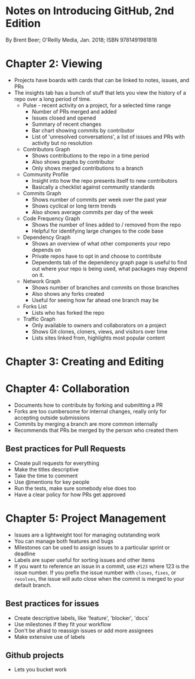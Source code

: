 # Notes on Introducing GitHub, 2nd Edition

By Brent Beer; O'Reilly Media, Jan. 2018; ISBN 9781491981818

# Chapter 2: Viewing

* Projects have boards with cards that can be linked to notes, issues, and PRs
* The insights tab has a bunch of stuff that lets you view the history of a repo over a long period of time.
    * Pulse - recent activity on a project, for a selected time range
        * Number of PRs merged and added
        * Issues closed and opened
        * Summary of recent changes
        * Bar chart showing commits by contributor
        * List of 'unresolved conversations', a list of issues and PRs with activity but no resolution
    * Contributors Graph
        * Shows contributions to the repo in a time period
        * Also shows graphs by contributor
        * Only shows merged contributions to a branch
    * Community Profile
        * Insight into how the repo presents itself to new contributors
        * Basically a checklist against community standards
    * Commits Graph
        * Shows number of commits per week over the past year
        * Shows cyclical or long term trends
        * Also shows average commits per day of the week
    * Code Frequency Graph
        * Shows the number of lines added to / removed from the repo
        * Helpful for identifying large changes to the code base
    * Dependency Graph
        * Shows an overview of what other components your repo depends on
        * Private repos have to opt in and choose to contribute 
        * Dependents tab of the dependency graph page is useful to find out where your repo is being used, what packages may depend on it.
    * Network Graph
        * Shows number of branches and commits on those branches
        * Also shows any forks created
        * Useful for seeing how far ahead one branch may be
    * Forks List
        * Lists who has forked the repo
    * Traffic Graph
        * Only available to owners and collaborators on a project
        * Shows Git clones, cloners, views, and visitors over time
        * Lists sites linked from, highlights most popular content

# Chapter 3: Creating and Editing

# Chapter 4: Collaboration

* Documents how to contribute by forking and submitting a PR
* Forks are too cumbersome for internal changes, really only for accepting outside submissions
* Commits by merging a branch are more common internally
* Recommends that PRs be merged by the person who created them

## Best practices for Pull Requests

* Create pull requests for everything
* Make the titles descriptive
* Take the time to comment
* Use @mentions for key people
* Run the tests, make sure somebody else does too
* Have a clear policy for how PRs get approved

# Chapter 5: Project Management

* Issues are a lightweight tool for managing outstanding work
* You can manage both features and bugs
* Milestones can be used to assign issues to a particular sprint or deadline
* Labels are super useful for sorting issues and other items
* If you want to reference an issue in a commit, use `#123` where 123 is the issue number. If you prefix the issue number with `closes`, `fixes`, or `resolves`, the issue will auto close when the commit is merged to your default branch.

## Best practices for issues

* Create descriptive labels, like 'feature', 'blocker', 'docs'
* Use milestones if they fit your workflow
* Don't be afraid to reassign issues or add more assignees
* Make extensive use of labels

## Github projects

* Lets you bucket work
